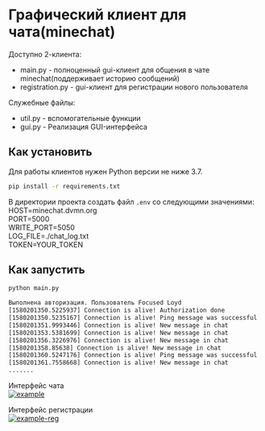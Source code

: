 # Графический клиент для чата(minechat)
Доступно 2-клиента:
 * main.py - полноценный gui-клиент для общения в чате minechat(поддерживает историю сообщений)
 * registration.py - gui-клиент для регистрации нового пользователя

Служебные файлы:
 * util.py - вспомогательные функции
 * gui.py - Реализация GUI-интерфейса



## Как установить

Для работы клиентов нужен Python версии не ниже 3.7.

```bash
pip install -r requirements.txt
```
В директории проекта создать файл `.env` со следующими значениями:<br>
HOST=minechat.dvmn.org<br>
PORT=5000<br>
WRITE_PORT=5050<br>
LOG_FILE=./chat_log.txt<br>
TOKEN=YOUR_TOKEN

## Как запустить

```bash
python main.py

Выполнена авторизация. Пользователь Focused Loyd
[1580201350.5225937] Connection is alive! Authorization done
[1580201350.5235167] Connection is alive! Ping message was successful
[1580201351.9993446] Connection is alive! New message in chat
[1580201353.5381699] Connection is alive! New message in chat
[1580201356.3226976] Connection is alive! New message in chat
[1580201358.85638] Connection is alive! New message in chat
[1580201360.5247176] Connection is alive! Ping message was successful
[1580201361.7558668] Connection is alive! New message in chat
.......
```
Интерфейс чата<br>
<a href="https://ibb.co/XZnKnDy"><img src="https://i.ibb.co/PZ2P2MT/example.png" alt="example" border="0"></a>

Интерфейс регистрации<br>
<a href="https://imgbb.com/"><img src="https://i.ibb.co/XpNr4Zh/example-reg.png" alt="example-reg" border="0"></a>
